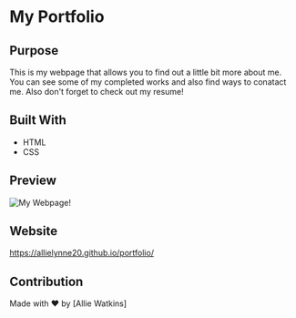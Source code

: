 # My Portfolio

## Purpose
This is my webpage that allows you to find out a little bit more about me. You can see some of my completed works and also find ways to conatact me. Also don't forget to check out my resume! 

## Built With
* HTML
* CSS

## Preview
![My Webpage!](./assets/portfoliosrcshot.png)

## Website
https://allielynne20.github.io/portfolio/

## Contribution
Made with ❤️ by [Allie Watkins]
